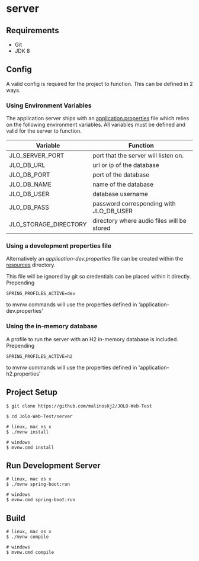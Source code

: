 # server

## Requirements
- Git 
- JDK 8

## Config
A valid config is required for the project to function. This can be defined in 2 ways.

### Using Environment Variables
The application server ships with an [application.properties](src/main/resources/application.properties) file which relies on the following environment variables.
All variables must be defined and valid for the server to function.

| Variable              | Function                                   | 
|-----------------------|--------------------------------------------|
| JLO_SERVER_PORT       | port that the server will listen on.       |
| JLO_DB_URL            | url or ip of the database                  | 
| JLO_DB_PORT           | port of the database                       |
| JLO_DB_NAME           | name of the database                       |
| JLO_DB_USER           | database username                          |
| JLO_DB_PASS           | password corresponding with JLO_DB_USER    |
| JLO_STORAGE_DIRECTORY | directory where audio files will be stored |

### Using a development properties file
Alternatively an *application-dev.properties* file can be created within the [resources](src/main/resources) directory.

This file will be ignored by git so credentials can be placed within it directly. 
Prepending
```console
SPRING_PROFILES_ACTIVE=dev
``` 
to mvnw commands will use the properties defined in 'application-dev.properties' 

### Using the in-memory database
A profile to run the server with an H2 in-memory database is included.
Prepending
```console
SPRING_PROFILES_ACTIVE=h2
``` 
to mvnw commands will use the properties defined in 'application-h2.properties' 

## Project Setup
```console
$ git clone https://github.com/malinoskj2/JOLO-Web-Test

$ cd Jolo-Web-Test/server

# linux, mac os x
$ ./mvnw install

# windows
$ mvnw.cmd install
```

## Run Development Server
```console
# linux, mac os x
$ ./mvnw spring-boot:run

# windows
$ mvnw.cmd spring-boot:run
```

## Build
```console
# linux, mac os x
$ ./mvnw compile

# windows
$ mvnw.cmd compile
```

